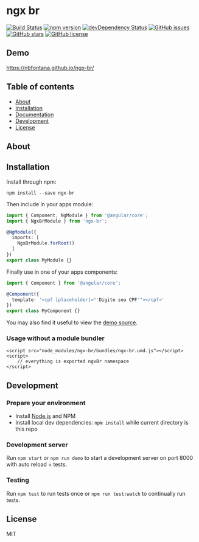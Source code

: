 # ngx br
[![Build Status](https://travis-ci.org/nbfontana/ngx-br.svg?branch=master)](https://travis-ci.org/nbfontana/ngx-br)
[![npm version](https://badge.fury.io/js/ngx-br.svg)](http://badge.fury.io/js/ngx-br)
[![devDependency Status](https://david-dm.org/nbfontana/ngx-br/dev-status.svg)](https://david-dm.org/nbfontana/ngx-br?type=dev)
[![GitHub issues](https://img.shields.io/github/issues/nbfontana/ngx-br.svg)](https://github.com/nbfontana/ngx-br/issues)
[![GitHub stars](https://img.shields.io/github/stars/nbfontana/ngx-br.svg)](https://github.com/nbfontana/ngx-br/stargazers)
[![GitHub license](https://img.shields.io/badge/license-MIT-blue.svg)](https://raw.githubusercontent.com/nbfontana/ngx-br/master/LICENSE)

## Demo
https://nbfontana.github.io/ngx-br/

## Table of contents

- [About](#about)
- [Installation](#installation)
- [Documentation](https://nbfontana.github.io/ngx-br/docs/)
- [Development](#development)
- [License](#license)

## About



## Installation

Install through npm:
```
npm install --save ngx-br
```

Then include in your apps module:

```typescript
import { Component, NgModule } from '@angular/core';
import { NgxBrModule } from 'ngx-br';

@NgModule({
  imports: [
    NgxBrModule.forRoot()
  ]
})
export class MyModule {}
```

Finally use in one of your apps components:
```typescript
import { Component } from '@angular/core';

@Component({
  template: '<cpf [placeholder]="'Digite seu CPF'"></cpf>'
})
export class MyComponent {}
```

You may also find it useful to view the [demo source](https://github.com/nbfontana/ngx-br/blob/master/demo/demo.component.ts).

### Usage without a module bundler
```
<script src="node_modules/ngx-br/bundles/ngx-br.umd.js"></script>
<script>
    // everything is exported ngxBr namespace
</script>
```

## Development

### Prepare your environment
* Install [Node.js](http://nodejs.org/) and NPM
* Install local dev dependencies: `npm install` while current directory is this repo

### Development server
Run `npm start` or `npm run demo` to start a development server on port 8000 with auto reload + tests.

### Testing
Run `npm test` to run tests once or `npm run test:watch` to continually run tests.

## License

MIT
